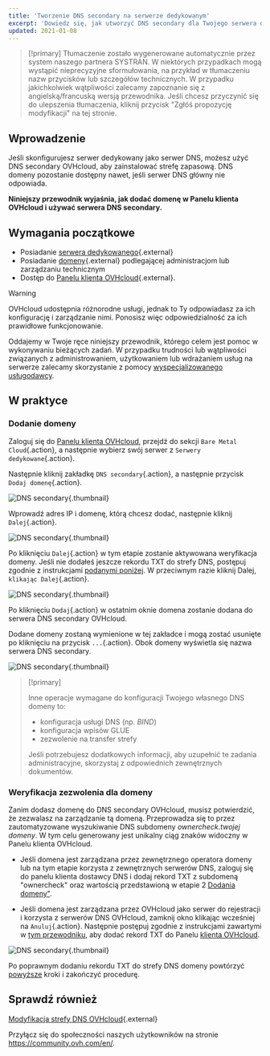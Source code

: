 ```yaml
---
title: 'Tworzenie DNS secondary na serwerze dedykowanym'
excerpt: 'Dowiedz się, jak utworzyć DNS secondary dla Twojego serwera dedykowanego OVHcloud'
updated: 2021-01-08
---
```


> [!primary]
> Tłumaczenie zostało wygenerowane automatycznie przez system naszego partnera SYSTRAN. W niektórych przypadkach mogą wystąpić nieprecyzyjne sformułowania, na przykład w tłumaczeniu nazw przycisków lub szczegółów technicznych. W przypadku jakichkolwiek wątpliwości zalecamy zapoznanie się z angielską/francuską wersją przewodnika. Jeśli chcesz przyczynić się do ulepszenia tłumaczenia, kliknij przycisk "Zgłóś propozycję modyfikacji" na tej stronie.
> 

## Wprowadzenie

Jeśli skonfigurujesz serwer dedykowany jako serwer DNS, możesz użyć DNS secondary OVHcloud, aby zainstalować strefę zapasową. DNS domeny pozostanie dostępny nawet, jeśli serwer DNS główny nie odpowiada.

**Niniejszy przewodnik wyjaśnia, jak dodać domenę w Panelu klienta OVHcloud i używać serwera DNS secondary.**

## Wymagania początkowe

- Posiadanie [serwera dedykowanego](https://www.ovhcloud.com/pl/bare-metal/){.external}
- Posiadanie [domeny](https://www.ovh.pl/domeny/){.external} podlegającej administracjom lub zarządzaniu technicznym
- Dostęp do [Panelu klienta OVHcloud](https://www.ovh.com/auth/?action=gotomanager&from=https://www.ovh.pl/&ovhSubsidiary=pl){.external}.

> [!warning]
>
> OVHcloud udostępnia różnorodne usługi, jednak to Ty odpowiadasz za ich konfigurację i zarządzanie nimi. Ponosisz więc odpowiedzialność za ich prawidłowe funkcjonowanie.
> 
> Oddajemy w Twoje ręce niniejszy przewodnik, którego celem jest pomoc w wykonywaniu bieżących zadań. W przypadku trudności lub wątpliwości związanych z administrowaniem, użytkowaniem lub wdrażaniem usług na serwerze zalecamy skorzystanie z pomocy [wyspecjalizowanego usługodawcy](https://partner.ovhcloud.com/pl/directory/).
> 

## W praktyce

### Dodanie domeny <a name="ajoutdomaine"></a>

Zaloguj się do [Panelu klienta OVHcloud](https://www.ovh.com/auth/?action=gotomanager&from=https://www.ovh.pl/&ovhSubsidiary=pl), przejdź do sekcji `Bare Metal Cloud`{.action}, a następnie wybierz swój serwer z `Serwery dedykowane`{.action}.

Następnie kliknij zakładkę `DNS secondary`{.action}, a następnie przycisk `Dodaj domenę`{.action}.

![DNS secondary](cp-01.png){.thumbnail}

Wprowadź adres IP i domenę, którą chcesz dodać, następnie kliknij `Dalej`{.action}.

![DNS secondary](cp-02.png){.thumbnail}

Po kliknięciu `Dalej`{.action} w tym etapie zostanie aktywowana weryfikacja domeny. Jeśli nie dodałeś jeszcze rekordu TXT do strefy DNS, postępuj zgodnie z instrukcjami [podanymi poniżej](#verificationdomaine.). W przeciwnym razie kliknij Dalej, `klikając Dalej`{.action}.

![DNS secondary](cp-03.png){.thumbnail}

Po kliknięciu `Dodaj`{.action} w ostatnim oknie domena zostanie dodana do serwera DNS secondary OVHcloud.

Dodane domeny zostaną wymienione w tej zakładce i mogą zostać usunięte po kliknięciu na przycisk `...`{.action}. Obok domeny wyświetla się nazwa serwera DNS secondary.

![DNS secondary](cp-05.png){.thumbnail}

> [!primary]
>
> Inne operacje wymagane do konfiguracji Twojego własnego DNS domeny to:
>
> - konfiguracja usługi DNS (np. *BIND*)
> - konfiguracja wpisów GLUE
> - zezwolenie na transfer strefy
>
> Jeśli potrzebujesz dodatkowych informacji, aby uzupełnić te zadania administracyjne, skorzystaj z odpowiednich zewnętrznych dokumentów.

### Weryfikacja zezwolenia dla domeny <a name="verificationdomaine"></a>

Zanim dodasz domenę do DNS secondary OVHcloud, musisz potwierdzić, że zezwalasz na zarządzanie tą domeną. Przeprowadza się to przez zautomatyzowane wyszukiwanie DNS subdomeny *ownercheck.twojej domeny*. W tym celu generowany jest unikalny ciąg znaków widoczny w Panelu klienta OVHcloud.

- Jeśli domena jest zarządzana przez zewnętrznego operatora domeny lub na tym etapie korzysta z zewnętrznych serwerów DNS, zaloguj się do panelu klienta dostawcy DNS i dodaj rekord TXT z subdomeną "ownercheck" oraz wartością przedstawioną w etapie 2 [Dodania domeny"](#ajoutdomaine.).

- Jeśli domena jest zarządzana przez OVHcloud jako serwer do rejestracji i korzysta z serwerów DNS OVHcloud, zamknij okno klikając wcześniej na `Anuluj`{.action}. Następnie postępuj zgodnie z instrukcjami zawartymi w [tym przewodniku](dns_zone_edit1.), aby dodać rekord TXT do Panelu [klienta OVHcloud](https://www.ovh.com/auth/?action=gotomanager&from=https://www.ovh.pl/&ovhSubsidiary=pl).

![DNS secondary](cp-04.png){.thumbnail}

Po poprawnym dodaniu rekordu TXT do strefy DNS domeny powtórzyć [powyższe](#ajoutdomaine.) kroki i zakończyć procedurę.

## Sprawdź również

[Modyfikacja strefy DNS OVHcloud](dns_zone_edit1.){.external}

Przyłącz się do społeczności naszych użytkowników na stronie <https://community.ovh.com/en/>.
